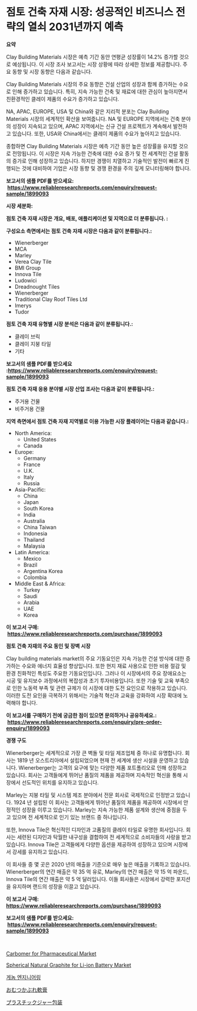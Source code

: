 <p><h1>점토 건축 자재 시장: 성공적인 비즈니스 전략의 열쇠 2031년까지 예측</h1></p><p><strong>요약</strong></p>
<p><p>Clay Building Materials 시장은 예측 기간 동안 연평균 성장률이 14.2% 증가할 것으로 예상됩니다. 이 시장 조사 보고서는 시장 상황에 따라 상세한 정보를 제공합니다. 주요 동향 및 시장 동향은 다음과 같습니다. </p><p>Clay Building Materials 시장의 주요 동향은 건설 산업의 성장과 함께 증가하는 수요로 인해 증가하고 있습니다. 특히, 지속 가능한 건축 및 재료에 대한 관심이 높아지면서 친환경적인 클레이 제품의 수요가 증가하고 있습니다. </p><p>NA, APAC, EUROPE, USA 및 China와 같은 지리적 분포는 Clay Building Materials 시장의 세계적인 확산을 보여줍니다. NA 및 EUROPE 지역에서는 건축 분야의 성장이 지속되고 있으며, APAC 지역에서는 신규 건설 프로젝트가 계속해서 발전하고 있습니다. 또한, USA와 China에서는 클레이 제품의 수요가 높아지고 있습니다.</p><p>종합하면 Clay Building Materials 시장은 예측 기간 동안 높은 성장률을 유지할 것으로 전망됩니다. 이 시장은 지속 가능한 건축에 대한 수요 증가 및 전 세계적인 건설 활동의 증가로 인해 성장하고 있습니다. 하지만 경쟁이 치열하고 기술적인 발전이 빠르게 진행되는 것에 대비하여 기업은 시장 동향 및 경쟁 환경을 주의 깊게 모니터링해야 합니다.</p></p>
<p><strong>보고서의 샘플 PDF를 받으세요: &nbsp;<a href="https://www.reliableresearchreports.com/enquiry/request-sample/1899093">https://www.reliableresearchreports.com/enquiry/request-sample/1899093</a></strong></p>
<p><strong>시장 세분화:</strong></p>
<p><strong> 점토 건축 자재 시장은 개요, 배포, 애플리케이션 및 지역으로 더 분류됩니다. :</strong></p>
<p><strong>구성요소 측면에서는 점토 건축 자재 시장은 다음과 같이 분류됩니다.:</strong></p>
<p><ul><li>Wienerberger</li><li>MCA</li><li>Marley</li><li>Verea Clay Tile</li><li>BMI Group</li><li>Innova Tile</li><li>Ludowici</li><li>Dreadnought Tiles</li><li>Wienerberger</li><li>Traditional Clay Roof Tiles Ltd</li><li>Imerys</li><li>Tudor</li></ul></p>
<p><strong> 점토 건축 자재 유형별 시장 분석은 다음과 같이 분류됩니다.:</strong></p>
<p><ul><li>클레이 브릭</li><li>클레이 지붕 타일</li><li>기타</li></ul></p>
<p><strong>보고서의 샘플 PDF를 받으세요 :<a href="https://www.reliableresearchreports.com/enquiry/request-sample/1899093">https://www.reliableresearchreports.com/enquiry/request-sample/1899093</a></strong></p>
<p><strong> 점토 건축 자재 응용 분야별 시장 산업 조사는 다음과 같이 분류됩니다.:</strong></p>
<p><ul><li>주거용 건물</li><li>비주거용 건물</li></ul></p>
<p><strong>지역 측면에서 점토 건축 자재 지역별로 이용 가능한 시장 플레이어는 다음과 같습니다.:</strong></p>
<p><ul>
    <li>
        North America:
        <ul>
            <li>United States</li>
            <li>Canada</li>
        </ul>
    </li>
    <li>
        Europe:
        <ul>
            <li>Germany</li>
            <li>France</li>
            <li>U.K.</li>
            <li>Italy</li>
            <li>Russia</li>
        </ul>
    </li>
    <li>
        Asia-Pacific:
        <ul>
            <li>China</li>
            <li>Japan</li>
            <li>South Korea</li>
            <li>India</li>
            <li>Australia</li>
            <li>China Taiwan</li>
            <li>Indonesia</li>
            <li>Thailand</li>
            <li>Malaysia</li>
        </ul>
    </li>
    <li>
        Latin America:
        <ul>
            <li>Mexico</li>
            <li>Brazil</li>
            <li>Argentina Korea</li>
            <li>Colombia</li>
        </ul>
    </li>
    <li>
        Middle East & Africa:
        <ul>
            <li>Turkey</li>
            <li>Saudi</li>
            <li>Arabia</li>
            <li>UAE</li>
            <li>Korea</li>
        </ul>
    </li>
    </ul></p>
<p><strong>이 보고서 구매: &nbsp;<a href="https://www.reliableresearchreports.com/purchase/1899093">https://www.reliableresearchreports.com/purchase/1899093</a></strong></p>
<p><strong>점토 건축 자재의 주요 동인 및 장벽 시장</strong></p>
<p><p>Clay building materials market의 주요 기동요인은 지속 가능한 건설 방식에 대한 증가하는 수요와 에너지 효율성 향상입니다. 또한 현지 재료 사용으로 인한 비용 절감 및 환경 친화적인 특성도 주요한 기동요인입니다. 그러나 이 시장에서의 주요 장애요소는 시공 및 유지보수 과정에서의 복잡성과 초기 투자비용입니다. 또한 기술 및 교육 부족으로 인한 노동력 부족 및 관련 규제가 이 시장에 대한 도전 요인으로 작용하고 있습니다. 이러한 도전 요인을 극복하기 위해서는 기술적 혁신과 교육을 강화하여 시장 확대에 노력해야 합니다.</p></p>
<p><strong>이 보고서를 구매하기 전에 궁금한 점이 있으면 문의하거나 공유하세요.: &nbsp;<a href="https://www.reliableresearchreports.com/enquiry/pre-order-enquiry/1899093">https://www.reliableresearchreports.com/enquiry/pre-order-enquiry/1899093</a></strong></p>
<p><strong>경쟁 구도</strong></p>
<p><p>Wienerberger는 세계적으로 가장 큰 벽돌 및 타일 제조업체 중 하나로 유명합니다. 회사는 1819 년 오스트리아에서 설립되었으며 현재 전 세계에 생산 시설을 운영하고 있습니다. Wienerberger는 고객의 요구에 맞는 다양한 제품 포트폴리오로 인해 성장하고 있습니다. 회사는 고객들에게 뛰어난 품질의 제품을 제공하며 지속적인 혁신을 통해 시장에서 선도적인 위치를 유지하고 있습니다.</p><p>Marley는 지붕 타일 및 시스템 제조 분야에서 전문 회사로 국제적으로 인정받고 있습니다. 1924 년 설립된 이 회사는 고객들에게 뛰어난 품질의 제품을 제공하여 시장에서 안정적인 성장을 이루고 있습니다. Marley는 지속 가능한 제품 설계와 생산에 중점을 두고 있으며 전 세계적으로 인기 있는 브랜드 중 하나입니다.</p><p>또한, Innova Tile은 혁신적인 디자인과 고품질의 클레이 타일로 유명한 회사입니다. 회사는 세련된 디자인과 탁월한 내구성을 결합하여 전 세계적으로 소비자들의 사랑을 받고 있습니다. Innova Tile은 고객들에게 다양한 옵션을 제공하여 성장하고 있으며 시장에서 강세를 유지하고 있습니다.</p><p>이 회사들 중 몇 곳은 2020 년의 매출을 기준으로 매우 높은 매출을 기록하고 있습니다. Wienerberger의 연간 매출은 약 35 억 유로, Marley의 연간 매출은 약 15 억 파운드, Innova Tile의 연간 매출은 약 5 억 달러입니다. 이들 회사들은 시장에서 강력한 포지션을 유지하며 랜드의 성장을 이끌고 있습니다.</p></p>
<p><strong>이 보고서 구매: &nbsp; <a href="https://www.reliableresearchreports.com/purchase/1899093">https://www.reliableresearchreports.com/purchase/1899093</a></strong></p>
<p><strong>보고서의 샘플 PDF를 받으세요: &nbsp;<a href="https://www.reliableresearchreports.com/enquiry/request-sample/1899093">https://www.reliableresearchreports.com/enquiry/request-sample/1899093</a></strong><strong></strong></p>
<p>&nbsp;</p>
<p><p><a href="https://issuu.com/reportprime-2/docs/carbomer-for-pharmaceutical-market-size-2030.pptx">Carbomer for Pharmaceutical Market</a></p><p><a href="https://github.com/PeterParrish5/Market-Research-Report-List-4/blob/main/spherical-natural-graphite-for-li-ion-battery-market.md">Spherical Natural Graphite for Li-ion Battery Market</a></p><p><a href="https://github.com/trmesnao7959541/Market-Research-Report-List-1/blob/main/52164091576.md">게놈 엔지니어링</a></p><p><a href="https://github.com/xnljig2898992/Market-Research-Report-List-1/blob/main/29819741914.md">おむつかぶれ軟膏</a></p><p><a href="https://github.com/adcxff01450218/Market-Research-Report-List-1/blob/main/18525391915.md">プラスチックジャー包装</a></p></p>